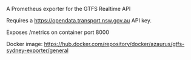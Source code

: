 A Prometheus exporter for the GTFS Realtime API

Requires a https://opendata.transport.nsw.gov.au API key.

Exposes /metrics on container port 8000


Docker image: https://hub.docker.com/repository/docker/azaurus/gtfs-sydney-exporter/general
